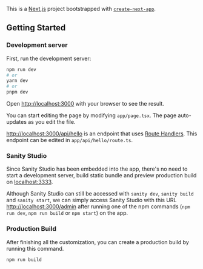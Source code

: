 This is a [Next.js](https://nextjs.org/) project bootstrapped with [`create-next-app`](https://github.com/vercel/next.js/tree/canary/packages/create-next-app).

## Getting Started

### Development server

First, run the development server:

```bash
npm run dev
# or
yarn dev
# or
pnpm dev
```

Open [http://localhost:3000](http://localhost:3000) with your browser to see the result.

You can start editing the page by modifying `app/page.tsx`. The page auto-updates as you edit the file.

[http://localhost:3000/api/hello](http://localhost:3000/api/hello) is an endpoint that uses [Route Handlers](https://beta.nextjs.org/docs/routing/route-handlers). This endpoint can be edited in `app/api/hello/route.ts`.

### Sanity Studio

Since Sanity Studio has been embedded into the app, there's no need to start a development server, build static bundle and preview production build on [localhost:3333](http://localhost:3333).

Although Sanity Studio can still be accessed with ```sanity dev```, ```sanity build``` and ```sanity start```, we can simply access Sanity Studio with this URL [http://localhost:3000/admin](http://localhost:3000/admin) after running one of the npm commands (```npm run dev```, ```npm run build``` or ```npm start```) on the app.

### Production Build
After finishing all the customization, you can create a production build by running this command.

```npm run build```
